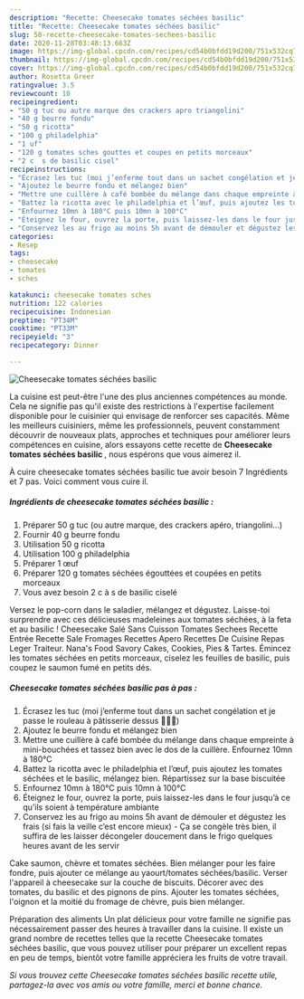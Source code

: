 ```yaml
---
description: "Recette: Cheesecake tomates séchées basilic"
title: "Recette: Cheesecake tomates séchées basilic"
slug: 50-recette-cheesecake-tomates-sechees-basilic
date: 2020-11-28T03:48:13.663Z
image: https://img-global.cpcdn.com/recipes/cd54b0bfdd19d200/751x532cq70/cheesecake-tomates-sechees-basilic-photo-principale-de-la-recette.jpg
thumbnail: https://img-global.cpcdn.com/recipes/cd54b0bfdd19d200/751x532cq70/cheesecake-tomates-sechees-basilic-photo-principale-de-la-recette.jpg
cover: https://img-global.cpcdn.com/recipes/cd54b0bfdd19d200/751x532cq70/cheesecake-tomates-sechees-basilic-photo-principale-de-la-recette.jpg
author: Rosetta Greer
ratingvalue: 3.5
reviewcount: 10
recipeingredient:
- "50 g tuc ou autre marque des crackers apro triangolini"
- "40 g beurre fondu"
- "50 g ricotta"
- "100 g philadelphia"
- "1 uf"
- "120 g tomates sches gouttes et coupes en petits morceaux"
- "2 c  s de basilic cisel"
recipeinstructions:
- "Écrasez les tuc (moi j’enferme tout dans un sachet congélation et je passe le rouleau à pâtisserie dessus 🤷🏻‍♀️)"
- "Ajoutez le beurre fondu et mélangez bien"
- "Mettre une cuillère à café bombée du mélange dans chaque empreinte à mini-bouchées et tassez bien avec le dos de la cuillère. Enfournez 10mn à 180°C"
- "Battez la ricotta avec le philadelphia et l’œuf, puis ajoutez les tomates séchées et le basilic, mélangez bien. Répartissez sur la base biscuitée"
- "Enfournez 10mn à 180°C puis 10mn à 100°C"
- "Éteignez le four, ouvrez la porte, puis laissez-les dans le four jusqu’à ce qu’ils soient à température ambiante"
- "Conservez les au frigo au moins 5h avant de démouler et dégustez les frais (si fais la veille c’est encore mieux) Ça se congèle très bien, il suffira de les laisser décongeler doucement dans le frigo quelques heures avant de les servir"
categories:
- Resep
tags:
- cheesecake
- tomates
- sches

katakunci: cheesecake tomates sches 
nutrition: 122 calories
recipecuisine: Indonesian
preptime: "PT34M"
cooktime: "PT33M"
recipeyield: "3"
recipecategory: Dinner

---
```



![Cheesecake tomates séchées basilic](https://img-global.cpcdn.com/recipes/cd54b0bfdd19d200/751x532cq70/cheesecake-tomates-sechees-basilic-photo-principale-de-la-recette.jpg)

La cuisine est peut-être l'une des plus anciennes compétences au monde. Cela ne signifie pas qu'il existe des restrictions à l'expertise facilement disponible pour le cuisinier qui envisage de renforcer ses capacités. Même les meilleurs cuisiniers, même les professionnels, peuvent constamment découvrir de nouveaux plats, approches et techniques pour améliorer leurs compétences en cuisine, alors essayons cette recette de <strong> Cheesecake tomates séchées basilic </strong>, nous espérons que vous aimerez il.

<!--inarticleads1-->

À cuire cheesecake tomates séchées basilic tue avoir besoin 7 Ingrédients et 7 pas. Voici comment vous cuire il.

##### Ingrédients de cheesecake tomates séchées basilic :

1. Préparer 50 g tuc (ou autre marque, des crackers apéro, triangolini...)
1. Fournir 40 g beurre fondu
1. Utilisation 50 g ricotta
1. Utilisation 100 g philadelphia
1. Préparer 1 œuf
1. Préparer 120 g tomates séchées égouttées et coupées en petits morceaux
1. Vous avez besoin 2 c à s de basilic ciselé


Versez le pop-corn dans le saladier, mélangez et dégustez. Laisse-toi surprendre avec ces délicieuses madeleines aux tomates séchées, à la feta et au basilic ! Cheesecake Salé Sans Cuisson Tomates Sechees Recette Entrée Recette Sale Fromages Recettes Apero Recettes De Cuisine Repas Leger Traiteur. Nana&#39;s Food Savory Cakes, Cookies, Pies &amp; Tartes. Émincez les tomates séchées en petits morceaux, ciselez les feuilles de basilic, puis coupez le saumon fumé en petits dés. 

<!--inarticleads2-->

##### Cheesecake tomates séchées basilic pas à pas :

1. Écrasez les tuc (moi j’enferme tout dans un sachet congélation et je passe le rouleau à pâtisserie dessus 🤷🏻‍♀️)
1. Ajoutez le beurre fondu et mélangez bien
1. Mettre une cuillère à café bombée du mélange dans chaque empreinte à mini-bouchées et tassez bien avec le dos de la cuillère. Enfournez 10mn à 180°C
1. Battez la ricotta avec le philadelphia et l’œuf, puis ajoutez les tomates séchées et le basilic, mélangez bien. Répartissez sur la base biscuitée
1. Enfournez 10mn à 180°C puis 10mn à 100°C
1. Éteignez le four, ouvrez la porte, puis laissez-les dans le four jusqu’à ce qu’ils soient à température ambiante
1. Conservez les au frigo au moins 5h avant de démouler et dégustez les frais (si fais la veille c’est encore mieux) - Ça se congèle très bien, il suffira de les laisser décongeler doucement dans le frigo quelques heures avant de les servir


Cake saumon, chèvre et tomates séchées. Bien mélanger pour les faire fondre, puis ajouter ce mélange au yaourt/tomates séchées/basilic. Verser l&#39;appareil à cheesecake sur la couche de biscuits. Décorer avec des tomates, du basilic et des pignons de pins. Ajouter les tomates séchées, l&#39;oignon et la moitié du fromage de chèvre, puis bien mélanger. 

<!--inarticleads1-->

<p>
Préparation des aliments Un plat délicieux pour votre famille ne signifie pas nécessairement passer des heures à travailler dans la cuisine. Il existe un grand nombre de recettes telles que la recette Cheesecake tomates séchées basilic, que vous pouvez utiliser pour préparer un excellent repas en peu de temps, bientôt votre famille appréciera les fruits de votre travail.
</p>

<p>
<i>Si vous trouvez cette Cheesecake tomates séchées basilic recette utile, partagez-la avec vos amis ou votre famille, merci et bonne chance.</i>
</p>
